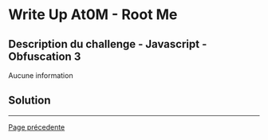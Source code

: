 # Write Up At0M - Root Me

## Description du challenge - Javascript - Obfuscation 3

Aucune information 

## Solution

-------------
[Page précedente](https://marc-emmanuel9.github.io/Root%20Me/)